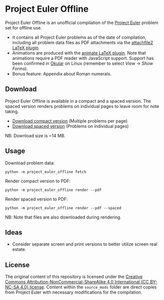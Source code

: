 # Project Euler Offline

Project Euler Offline is an unofficial compilation of the [Project Euler](https://projecteuler.net/) problem set for offline use.

- It contains all Project Euler problems as of the date of compilation, including all problem data files as PDF attachments via the [attachfile2 LaTeX plugin](https://ctan.org/pkg/attachfile2).
- Animations are produced with the [animate LaTeX plugin](https://ctan.org/pkg/animate). Note that animations require a PDF reader with JavaScript support. Support has been confirmed in [Okular](https://okular.kde.org/) on Linux (remember to select *View* → *Show Forms*).
- Bonus feature: Appendix about Roman numerals.

## Download

Project Euler Offline is available in a compact and a spaced version. The spaced version renders problems on individual pages to leave room for note taking.

- [Download compact version](https://github.com/pveierland/project_euler_offline/releases/latest/download/project_euler_offline.pdf) (Multiple problems per page)
- [Download spaced version](https://github.com/pveierland/project_euler_offline/releases/latest/download/project_euler_offline_spaced.pdf) (Problems on individual pages)

NB: Download size is ~14 MB.

## Usage

Download problem data:

```
python -m project_euler_offline fetch
```

Render compact version to PDF:

```
python -m project_euler_offline render --pdf
```

Render spaced version to PDF:
```
python -m project_euler_offline render --pdf --spaced
```

NB: Note that files are also downloaded during rendering.

## Ideas

- Consider separate screen and print versions to better utilize screen real estate.

## License

The original content of this repository is licensed under the [Creative Commons Attribution-NonCommercial-ShareAlike 4.0 International (CC BY-NC-SA 4.0) license](https://creativecommons.org/licenses/by-nc-sa/4.0/). Content within the `source_mods` folder are direct copies from Project Euler with necessary modifications for the compilation.
